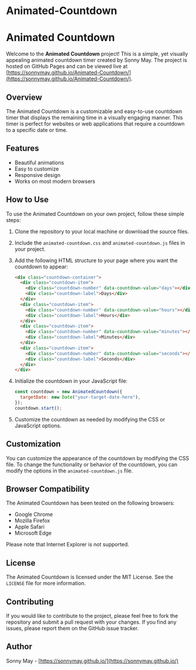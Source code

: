 # Animated-Countdown

# Animated Countdown

Welcome to the **Animated Countdown** project! This is a simple, yet visually appealing animated countdown timer created by Sonny May. The project is hosted on GitHub Pages and can be viewed live at [https://sonnymay.github.io/Animated-Countdown/](https://sonnymay.github.io/Animated-Countdown/).

## Overview

The Animated Countdown is a customizable and easy-to-use countdown timer that displays the remaining time in a visually engaging manner. This timer is perfect for websites or web applications that require a countdown to a specific date or time.

## Features

- Beautiful animations
- Easy to customize
- Responsive design
- Works on most modern browsers

## How to Use

To use the Animated Countdown on your own project, follow these simple steps:

1. Clone the repository to your local machine or download the source files.
2. Include the `animated-countdown.css` and `animated-countdown.js` files in your project.
3. Add the following HTML structure to your page where you want the countdown to appear:

   ```html
   <div class="countdown-container">
     <div class="countdown-item">
       <div class="countdown-number" data-countdown-value="days"></div>
       <div class="countdown-label">Days</div>
     </div>
     <div class="countdown-item">
       <div class="countdown-number" data-countdown-value="hours"></div>
       <div class="countdown-label">Hours</div>
     </div>
     <div class="countdown-item">
       <div class="countdown-number" data-countdown-value="minutes"></div>
       <div class="countdown-label">Minutes</div>
     </div>
     <div class="countdown-item">
       <div class="countdown-number" data-countdown-value="seconds"></div>
       <div class="countdown-label">Seconds</div>
     </div>
   </div>
   ```

4. Initialize the countdown in your JavaScript file:

   ```javascript
   const countdown = new AnimatedCountdown({
     targetDate: new Date("your-target-date-here"),
   });
   countdown.start();
   ```

5. Customize the countdown as needed by modifying the CSS or JavaScript options.

## Customization

You can customize the appearance of the countdown by modifying the CSS file. To change the functionality or behavior of the countdown, you can modify the options in the `animated-countdown.js` file.

## Browser Compatibility

The Animated Countdown has been tested on the following browsers:

- Google Chrome
- Mozilla Firefox
- Apple Safari
- Microsoft Edge

Please note that Internet Explorer is not supported.

## License

The Animated Countdown is licensed under the MIT License. See the `LICENSE` file for more information.

## Contributing

If you would like to contribute to the project, please feel free to fork the repository and submit a pull request with your changes. If you find any issues, please report them on the GitHub issue tracker.

## Author

Sonny May - [https://sonnymay.github.io/](https://sonnymay.github.io/)
